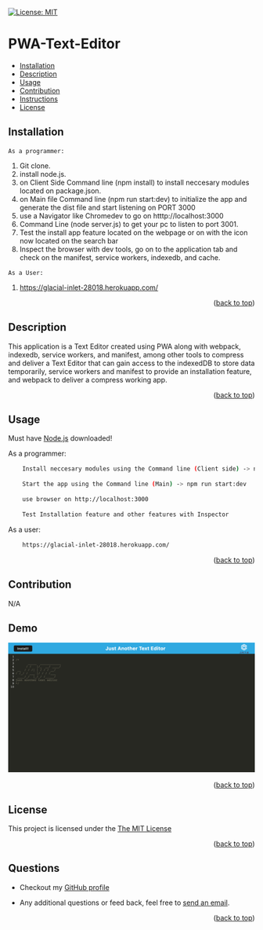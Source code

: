 
<p id="readme-top"></p>

[![License: MIT](https://img.shields.io/badge/License-MIT-yellow.svg)](https://opensource.org/licenses/MIT)
  # PWA-Text-Editor
  
 
  * [Installation](#installation)
  * [Description](#description)
  * [Usage](#usage)
  * [Contribution](#contribution)
  * [Instructions](#instructions)
  * [License](#license)
      
  ## Installation

    As a programmer:

  1. Git clone.
  2. install node.js.
  3. on Client Side Command line (npm install) to install neccesary modules located on package.json.
  4. on Main file Command line (npm run start:dev) to initialize the app and generate the dist file and start listening on PORT 3000
  5. use a Navigator like Chromedev to go on htttp://localhost:3000
  6. Command Line (node server.js) to get your pc to listen to port 3001.
  7. Test the install app feature located on the webpage or on with the icon now located on the search bar
  8. Inspect the browser with dev tools, go on to the application tab and check on the manifest, service workers, indexedb, and cache.
  
    As a User: 

1. https://glacial-inlet-28018.herokuapp.com/

 <p align="right">(<a href="#readme-top">back to top</a>)</p>
    

  ## Description

  This application is a  Text Editor created using PWA along with webpack, indexedb, service workers, and manifest, among other tools to compress and deliver a Text Editor that can gain access to the indexedDB to store data temporarily, service workers and manifest to provide an installation feature, and webpack to deliver a compress working app. 

   <p align="right">(<a href="#readme-top">back to top</a>)</p>

  ## Usage

  Must have [Node.js](https://nodejs.org/en/) downloaded!


  As a programmer:
```sh 
    Install neccesary modules using the Command line (Client side) -> npm install
``` 
```sh 
    Start the app using the Command line (Main) -> npm run start:dev
``` 
```sh 
    use browser on http://localhost:3000
``` 
```sh 
    Test Installation feature and other features with Inspector
```


As a user:

```sh 
    https://glacial-inlet-28018.herokuapp.com/
```


 <p align="right">(<a href="#readme-top">back to top</a>)</p>

  ## Contribution

  N/A

  ## Demo

  ![alt text](./assets/images/textEditor.png)


 <p align="right">(<a href="#readme-top">back to top</a>)</p>
 
  ## License
  This project is licensed under the [The MIT License](https://opensource.org/licenses/MIT)
   <p align="right">(<a href="#readme-top">back to top</a>)</p>
      
  ## Questions
  * Checkout my [GitHub profile](https://github.com/joseobm92)
  
  * Any additional questions or feed back, feel free to [send an email](mailto:joseobm92@gmail.com). 
   <p align="right">(<a href="#readme-top">back to top</a>)</p>
  